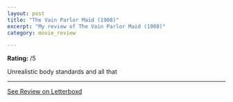 ```yaml
---
layout: post
title: "The Vain Parlor Maid (1908)"
excerpt: "My review of The Vain Parlor Maid (1908)"
category: movie_review

---
```


**Rating:** /5

Unrealistic body standards and all that

<hr>

[See Review on Letterboxd](https://boxd.it/4Pb0Xv)
